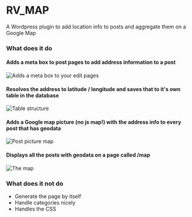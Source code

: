 # RV_MAP

A Wordpress plugin to add location info to posts and aggregate them on a Google Map

### What does it do

#### Adds a meta box to post pages to add address information to a post

![Adds a meta box to your edit pages](http://dump.roelvanderven.com/rv_map_edit_meta_box-20120104-133034.png)

#### Resolves the address to latitude / longitude and saves that to it's own table in the database

![Table structure](http://dump.roelvanderven.com/rv_map_table-20120104-133509.png)

#### Adds a Google map picture (no js map!) with the address info to every post that has geodata

![Post picture map](http://dump.roelvanderven.com/rv_map_post_picture-20120104-133706.png)

#### Displays all the posts with geodata on a page called /map

![The map](http://dump.roelvanderven.com/rv_map_page_map-20120104-133842.png)



### What does it not do

* Generate the page by itself
* Handle categories nicely
* Handles the CSS
